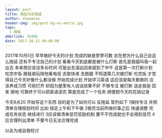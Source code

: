 ```yaml
---
layout: post
title: 拖延与反拖延
author: shaomiao
header-img: img/post-bg-os-metro.jpg
tags:
  - 随笔
abbrlink: 32496
date: 2017-10-21 00:00:00
---
```

2017年10月5日
早早做好今天的计划 完成的缺是寥寥可数 总在想为什么自己会这么拖延 还有不专注自己的计划 看看今天到底都是被什么打断 
首先是我姐叫我一起出去 本来想应该没多长时间 可是出去溜达回来就到了中午 这是第一次打断计划
吃完中饭
跟我弟玩陪他看电视 去取快递 去跑腿 不知道第几次被打断
吃完饭 才觉得自己今天好像什么都没做 开始完成计划 开始学习英语 这应该是每天都做的  应该养成习惯 可刚打开 却因为屋里有人说话效果不好 不够专注 被打断
送走我爸 回来 擦地 可算终于可以把英语读完 算是完成了一个任务
顺便把今天的花销记录 

今天8点20 开始写这个东西 目的是为了如何可以 反拖延 暂列如下
1保持专注 并把清单合理规划时间 比如 规定上午和下午做
2做完当前所做的事之后 快速调整 完成任务状态 继续进行
3应该做清单惩罚奖励机制 要不不完成就也不会得到惩罚
4应合理列出清单 不要今日无法合理完成

以此为戒自我检讨

